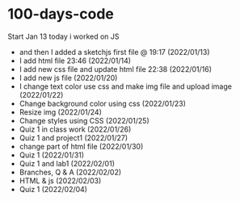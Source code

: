 # 100-days-code

Start Jan 13
today i worked on JS
- and then I added a sketchjs first file @ 19:17 (2022/01/13)
- I add html file 23:46 (2022/01/14)
- I add new css file and update html file 22:38 (2022/01/16)
- I add new js file (2022/01/20)
- I change text color use css and make img file and upload image (2022/01/22)
- Change background color using css (2022/01/23)
- Resize img (2022/01/24)
- Change styles using CSS (2022/01/25)
- Quiz 1 in class work (2022/01/26)
- Quiz 1 and project1 (2022/01/27)
- change part of html file (2022/01/30)
- Quiz 1 (2022/01/31)
- Quiz 1 and lab1 (2022/02/01)
- Branches, Q & A (2022/02/02)
- HTML & js (2022/02/03)
 - Quiz 1 (2022/02/04)
